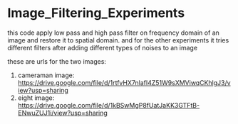 # Image_Filtering_Experiments
this code apply low pass and high pass filter on frequency domain of an image and restore it to spatial domain. and for the other experiments it tries different filters after adding different types of noises to an image

these are urls for the two images: 
1) cameraman image: https://drive.google.com/file/d/1rtfvHX7nlafI4Z51W9sXMViwqCKhlgJ3/view?usp=sharing
2) eight image: https://drive.google.com/file/d/1kBSwMgP8fUatJaKK3GTFtB-ENwuZUJ1i/view?usp=sharing
